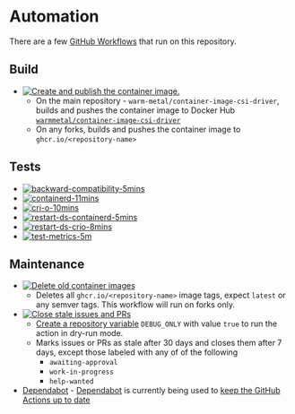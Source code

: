 # Automation

There are a few [GitHub Workflows](https://docs.github.com/en/actions/using-workflows/about-workflows#about-workflows) that run on this repository.

## Build
- [![Create and publish the container image.](https://github.com/warm-metal/container-image-csi-driver/actions/workflows/images-build-and-push.yaml/badge.svg)](https://github.com/warm-metal/container-image-csi-driver/actions/workflows/images-build-and-push.yaml)
    - On the main repository - `warm-metal/container-image-csi-driver`, builds and pushes the container image to Docker Hub [`warmmetal/container-image-csi-driver`](https://hub.docker.com/r/warmmetal/container-image-csi-driver)
    - On any forks, builds and pushes the container image to `ghcr.io/<repository-name>`

## Tests

- [![backward-compatibility-5mins](https://github.com/warm-metal/container-image-csi-driver/actions/workflows/backward-compatibility.yaml/badge.svg)](https://github.com/warm-metal/container-image-csi-driver/actions/workflows/backward-compatibility.yaml)
- [![containerd-11mins](https://github.com/warm-metal/container-image-csi-driver/actions/workflows/containerd.yaml/badge.svg)](https://github.com/warm-metal/container-image-csi-driver/actions/workflows/containerd.yaml)
- [![cri-o-10mins](https://github.com/warm-metal/container-image-csi-driver/actions/workflows/cri-o.yaml/badge.svg)](https://github.com/warm-metal/container-image-csi-driver/actions/workflows/cri-o.yaml)
- [![restart-ds-containerd-5mins](https://github.com/warm-metal/container-image-csi-driver/actions/workflows/restart-ds-containerd.yaml/badge.svg)](https://github.com/warm-metal/container-image-csi-driver/actions/workflows/restart-ds-containerd.yaml)
- [![restart-ds-crio-8mins](https://github.com/warm-metal/container-image-csi-driver/actions/workflows/restart-ds-crio.yaml/badge.svg)](https://github.com/warm-metal/container-image-csi-driver/actions/workflows/restart-ds-crio.yaml)
- [![test-metrics-5m](https://github.com/warm-metal/container-image-csi-driver/actions/workflows/metrics.yaml/badge.svg)](https://github.com/warm-metal/container-image-csi-driver/actions/workflows/metrics.yaml)

## Maintenance

- [![Delete old container images](https://github.com/warm-metal/container-image-csi-driver/actions/workflows/images-cleanup.yaml/badge.svg)](https://github.com/warm-metal/container-image-csi-driver/actions/workflows/images-cleanup.yaml)
    - Deletes all `ghcr.io/<repository-name>` image tags, expect `latest` or any semver tags. This workflow will run on forks only.
- [![Close stale issues and PRs](https://github.com/warm-metal/container-image-csi-driver/actions/workflows/stale.yaml/badge.svg)](https://github.com/warm-metal/container-image-csi-driver/actions/workflows/stale.yaml)
    - [Create a repository variable](https://docs.github.com/en/actions/learn-github-actions/variables#creating-configuration-variables-for-a-repository) `DEBUG_ONLY` with value `true` to run the action in dry-run mode.
    - Marks issues or PRs as stale after 30 days and closes them after 7 days, except those labeled with any of of the following
        - `awaiting-approval`
        - `work-in-progress`
        - `help-wanted`
- [Dependabot](../.github/dependabot.yml) - [Dependabot](https://docs.github.com/en/code-security/getting-started/dependabot-quickstart-guide#about-dependabot) is currently being used to [keep the GitHub Actions up to date](https://docs.github.com/en/code-security/dependabot/working-with-dependabot/keeping-your-actions-up-to-date-with-dependabot)
